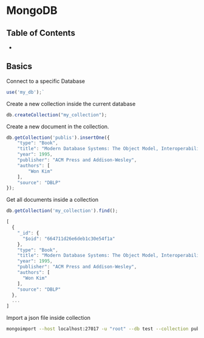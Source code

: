 # MongoDB

## Table of Contents

- [](#)

## Basics

Connect to a specific Database
```js
use('my_db');`
```

Create a new collection inside the current database
```js
db.createCollection("my_collection");
```

Create a new document in the collection.
```js
db.getCollection('publis').insertOne({
    "type": "Book",
    "title": "Modern Database Systems: The Object Model, Interoperability, and Beyond.",
    "year": 1995,
    "publisher": "ACM Press and Addison-Wesley",
    "authors": [
        "Won Kim"
    ],
    "source": "DBLP"
});
```

Get all documents inside a collection
```js
db.getCollection('my_collection').find();
```
```js
[
  {
    "_id": {
      "$oid": "664711d26e6deb1c30e54f1a"
    },
    "type": "Book",
    "title": "Modern Database Systems: The Object Model, Interoperability, and Beyond.",
    "year": 1995,
    "publisher": "ACM Press and Addison-Wesley",
    "authors": [
      "Won Kim"
    ],
    "source": "DBLP"
  },
  ...
]
```

Import a json file inside collection
```bash
mongoimport --host localhost:27017 -u "root" --db test --collection publis --jsonArray --type json --file book.json --authenticationDatabase=admin
```
